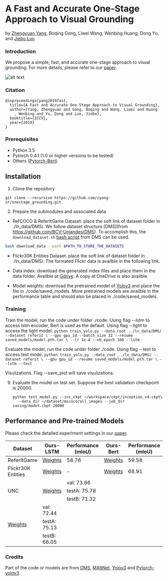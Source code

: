 <!-- ## Introduction
one-stage visual grounding; minial version
## preparation

* Python 3.5
* Pytorch 0.4 or higher
* Pytorch-Bert https://github.com/huggingface/pytorch-pretrained-BERT
* Yolov3.weights https://pjreddie.com/media/files/yolov3.weights
* Datasets


## Training
1. Dataset: place the soft link of dataset folder in code/../ln_data/DMS/...
	We follow dataset structure from https://github.com/BCV-Uniandes/DMS
2. train_yolo.py is the main training and validation file; check darknet.py and textcam_yolo.py
	for models. referit_loader.py is the used dataloader

This repo is partly built on the YOLOv3 implementation (https://github.com/eriklindernoren/PyTorch-YOLOv3) and the data loader implemented by DMS (https://github.com/BCV-Uniandes/DMS). -->


# A Fast and Accurate One-Stage Approach to Visual Grounding
by [Zhengyuan Yang](http://cs.rochester.edu/u/zyang39/), Boqing Gong, Liwei Wang, Wenbing Huang, Dong Yu, and [Jiebo Luo](http://cs.rochester.edu/u/jluo)

### Introduction
We propose a simple, fast, and accurate one-stage approach 
to visual grounding. For more details, please refer to our
[paper](https://arxiv.org/).

![alt text](http://cs.rochester.edu/u/zyang39/VG_ICCV19.jpg 
"Framework")

### Citation

    @inproceedings{yang2019fast,
      title={A Fast and Accurate One-Stage Approach to Visual Grounding},
      author={Yang, Zhengyuan and Gong, Boqing and Wang, Liwei and Huang
        , Wenbing and Yu, Dong and Luo, Jiebo},
      booktitle={ICCV},
      year={2019}
    }

### Prerequisites

* Python 3.5
* Pytorch 0.4.1 (1.0 or higher versions to be tested)
* Others ([Pytorch-Bert](https://github.com/huggingface/pytorch-pretrained-BERT))

## Installation

1. Clone the repository

```
git clone --recursive https://github.com/zyang-ur/onestage_grounding.git
```

2. Prepare the submodules and associated data

* RefCOCO & ReferItGame Dataset: place the soft link of dataset folder in ./ln_data/DMS/. We follow dataset structure [DMS](from https://github.com/BCV-Uniandes/DMS). To accomplish this, the ``download_dataset.sh`` [bash script](https://github.com/BCV-Uniandes/DMS/blob/master/download_data.sh) from DMS can be used.
```bash
bash download_data --path $PATH_TO_STORE_THE_DATASETS
```

* Flickr30K Entities Dataset: place the soft link of dataset folder in ./ln_data/DMS/. The formated Flickr data is availble in the following link.

* Data index: download the generated index files and place them in the data folder. Availble at [Gdrive](https://drive.google.com/open?id=1i9fjhZ3cmn5YOxlacGMpcxWmrNnRNU4B). A copy at OneDrive is also availble.

* Model weights: download the pretrained model of [Yolov3](https://pjreddie.com/media/files/yolov3.weights) and place the file in ./code/saved_models. More pretrained models are availble in the performance table and should also be placed in ./code/saved_models.


### Training
Train the model, run the code under folder ./code. 
Using flag --lstm to access lstm encoder, Bert is used as the default. 
Using flag --light to access the light model.
    ```
    python train_yolo.py --data_root ../ln_data/DMS/ --dataset referit \
      --gpu gpu_id --batch_size 32 --resume saved_models/model.pth.tar \
      --lr 1e-4 --nb_epoch 100 --lstm
    ```

Evaluate the model, run the code under folder ./code. 
Using flag --test to access test mode.
    ```
    python train_yolo.py --data_root ../ln_data/DMS/ --dataset referit \
      --gpu gpu_id --resume saved_models/model.pth.tar \
      --lstm --test
    ```

Visulizations. Flag --save_plot will save visulizations.

9. Evaluate the model on test set. Suppose the best validation checkpoint
is 20000.
    ```
    python test_model.py --inc_ckpt ~/workspace/ckpt/inception_v4.ckpt\
      --data_dir ~/dataset/mscoco/all_images --job_dir saving/model.ckpt-20000
    ```


## Performance and Pre-trained Models
Please check the detailed experiment settings in our [paper](https://arxiv.org/).
<table>
    <thead>
        <tr>
            <th>Dataset</th>
            <th>Ours-LSTM</th>
            <th>Performance (mIoU)</th>
            <th>Ours-Bert</th>
            <th>Performance (mIoU)</th>
        </tr>
    </thead>
    <tbody>
        <tr>
            <td>ReferItGame</td>
            <td><a href="http://cs.rochester.edu/u/zyang39/">Weights</a></td>
            <td>58.76</td>
            <td><a href="http://cs.rochester.edu/u/zyang39/">Weights</a></td>
            <td>59.58</td>
        </tr>
        <tr>
            <td>Flickr30K Entities</td>
            <td><a href="http://cs.rochester.edu/u/zyang39/">Weights</a></td>
            <td>-</td>
            <td><a href="http://cs.rochester.edu/u/zyang39/">Weights</a></td>
            <td>68.91</td>
        </tr>
        <tr>
            <td rowspan=3>UNC</td>
            <td rowspan=3><a href="http://cs.rochester.edu/u/zyang39/">Weights</a></td>
            <td>val: 73.66</td>
        </tr>
        <tr>
            <td>testA: 75.78</td>
        </tr>
        <tr>
            <td>testB: 71.32</td>
        </tr>
            <td rowspan=3><a href="http://cs.rochester.edu/u/zyang39/">Weights</a></td>
            <td>val: 72.44</td>
        </tr>
        <tr>
            <td>testA: 75.13</td>
        </tr>
        <tr>
            <td>testB: 68.05</td>
        </tr>
    </tbody>
</table>


### Credits
Part of the code or models are from 
[DMS](https://github.com/BCV-Uniandes/DMS),
[MAttNet](https://github.com/lichengunc/MAttNet),
[Yolov3](https://pjreddie.com/darknet/yolo/) and
[Pytorch-yolov3](https://github.com/eriklindernoren/PyTorch-YOLOv3).